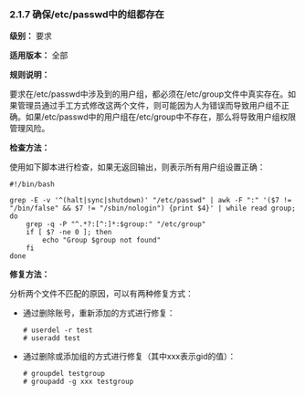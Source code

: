 ### 2.1.7 确保/etc/passwd中的组都存在

**级别：** 要求

**适用版本：** 全部

**规则说明：** 

要求在/etc/passwd中涉及到的用户组，都必须在/etc/group文件中真实存在。如果管理员通过手工方式修改这两个文件，则可能因为人为错误而导致用户组不正确。如果/etc/passwd中的用户组在/etc/group中不存在，那么将导致用户组权限管理风险。

**检查方法：**

使用如下脚本进行检查，如果无返回输出，则表示所有用户组设置正确：

```
#!/bin/bash
  
grep -E -v '^(halt|sync|shutdown)' "/etc/passwd" | awk -F ":" '($7 != "/bin/false" && $7 != "/sbin/nologin") {print $4}' | while read group;
do
    grep -q -P "^.*?:[^:]*:$group:" "/etc/group"
    if [ $? -ne 0 ]; then
        echo "Group $group not found"
    fi
done
```

**修复方法：**

分析两个文件不匹配的原因，可以有两种修复方式：

- 通过删除账号，重新添加的方式进行修复：

  ```
  # userdel -r test
  # useradd test
  ```

- 通过删除或添加组的方式进行修复（其中xxx表示gid的值）：

  ```
  # groupdel testgroup
  # groupadd -g xxx testgroup
  ```
